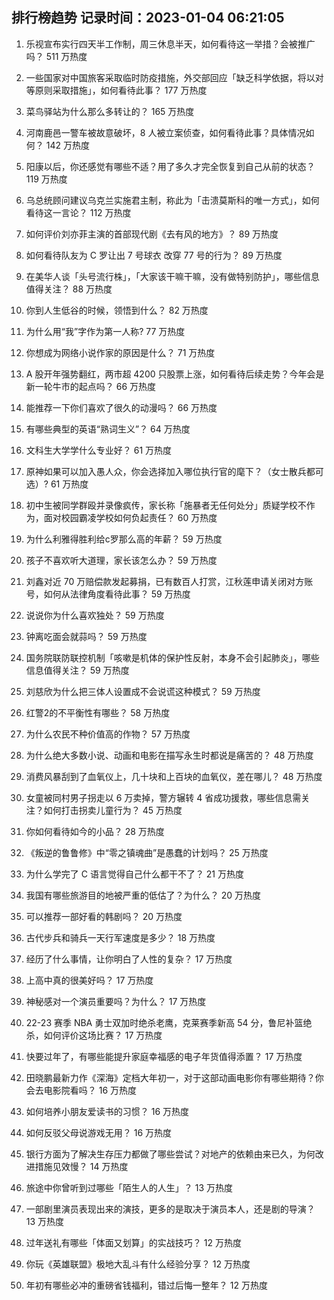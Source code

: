 
## 排行榜趋势 记录时间：2023-01-04 06:21:05
  
  1. 乐视宣布实行四天半工作制，周三休息半天，如何看待这一举措？会被推广吗？ 511 万热度
    
  2. 一些国家对中国旅客采取临时防疫措施，外交部回应「缺乏科学依据，将以对等原则采取措施」，如何看待此事？ 177 万热度
    
  3. 菜鸟驿站为什么那么多转让的？ 165 万热度
    
  4. 河南鹿邑一警车被故意破坏，8 人被立案侦查，如何看待此事？具体情况如何？ 142 万热度
    
  5. 阳康以后，你还感觉有哪些不适？用了多久才完全恢复到自己从前的状态？ 119 万热度
    
  6. 乌总统顾问建议乌克兰实施君主制，称此为「击溃莫斯科的唯一方式」，如何看待这一言论？ 112 万热度
    
  7. 如何评价刘亦菲主演的首部现代剧《去有风的地方》？ 89 万热度
    
  8. 如何看待队友为 C 罗让出 7 号球衣 改穿 77 号的行为？ 89 万热度
    
  9. 在美华人谈「头号流行株」，「大家该干嘛干嘛，没有做特别防护」，哪些信息值得关注？ 88 万热度
    
  10. 你到人生低谷的时候，领悟到什么？ 82 万热度
    
  11. 为什么用“我”字作为第一人称? 77 万热度
    
  12. 你想成为网络小说作家的原因是什么？ 71 万热度
    
  13. A 股开年强势翻红，两市超 4200 只股票上涨，如何看待后续走势？今年会是新一轮牛市的起点吗？ 66 万热度
    
  14. 能推荐一下你们喜欢了很久的动漫吗？ 66 万热度
    
  15. 有哪些典型的英语“熟词生义”？ 64 万热度
    
  16. 文科生大学学什么专业好？ 61 万热度
    
  17. 原神如果可以加入愚人众，你会选择加入哪位执行官的麾下？（女士散兵都可选）? 61 万热度
    
  18. 初中生被同学群殴并录像疯传，家长称「施暴者无任何处分」质疑学校不作为，面对校园霸凌学校如何负起责任？ 60 万热度
    
  19. 为什么利雅得胜利给c罗那么高的年薪？ 59 万热度
    
  20. 孩子不喜欢听大道理，家长该怎么办？ 59 万热度
    
  21. 刘鑫对近 70 万赔偿款发起募捐，已有数百人打赏，江秋莲申请关闭对方账号，如何从法律角度看待此事？ 59 万热度
    
  22. 说说你为什么喜欢独处？ 59 万热度
    
  23. 钟离吃面会就蒜吗？ 59 万热度
    
  24. 国务院联防联控机制「咳嗽是机体的保护性反射，本身不会引起肺炎」，哪些信息值得关注？ 59 万热度
    
  25. 刘慈欣为什么把三体人设置成不会说谎这种模式？ 59 万热度
    
  26. 红警2的不平衡性有哪些？ 58 万热度
    
  27. 为什么农民不种价值高的作物？ 57 万热度
    
  28. 为什么绝大多数小说、动画和电影在描写永生时都说是痛苦的？ 48 万热度
    
  29. 消费风暴刮到了血氧仪上，几十块和上百块的血氧仪，差在哪儿？ 48 万热度
    
  30. 女童被同村男子拐走以 6 万卖掉，警方辗转 4 省成功援救，哪些信息需关注？如何打击拐卖儿童行为？ 45 万热度
    
  31. 你如何看待如今的小品？ 28 万热度
    
  32. 《叛逆的鲁鲁修》中“零之镇魂曲”是愚蠢的计划吗？ 25 万热度
    
  33. 为什么学完了 C 语言觉得自己什么都干不了？ 21 万热度
    
  34. 我国有哪些旅游目的地被严重的低估了？为什么？ 20 万热度
    
  35. 可以推荐一部好看的韩剧吗？ 20 万热度
    
  36. 古代步兵和骑兵一天行军速度是多少？ 18 万热度
    
  37. 经历了什么事情，让你明白了人性的复杂？ 17 万热度
    
  38. 上高中真的很美好吗？ 17 万热度
    
  39. 神秘感对一个演员重要吗？为什么？ 17 万热度
    
  40. 22-23 赛季 NBA 勇士双加时绝杀老鹰，克莱赛季新高 54 分，鲁尼补篮绝杀，如何评价这场比赛？ 17 万热度
    
  41. 快要过年了，有哪些能提升家庭幸福感的电子年货值得添置？ 17 万热度
    
  42. 田晓鹏最新力作《深海》定档大年初一，对于这部动画电影你有哪些期待？你会去电影院看吗？ 16 万热度
    
  43. 如何培养小朋友爱读书的习惯？ 16 万热度
    
  44. 如何反驳父母说游戏无用？ 16 万热度
    
  45. 银行方面为了解决生存压力都做了哪些尝试？对地产的依赖由来已久，为何改进措施见效慢？ 14 万热度
    
  46. 旅途中你曾听到过哪些「陌生人的人生」？ 13 万热度
    
  47. 一部剧里演员表现出来的演技，更多的是取决于演员本人，还是剧的导演？ 13 万热度
    
  48. 过年送礼有哪些「体面又划算」的实战技巧？ 12 万热度
    
  49. 你玩《英雄联盟》极地大乱斗有什么经验分享？ 12 万热度
    
  50. 年初有哪些必冲的重磅省钱福利，错过后悔一整年？ 12 万热度
    